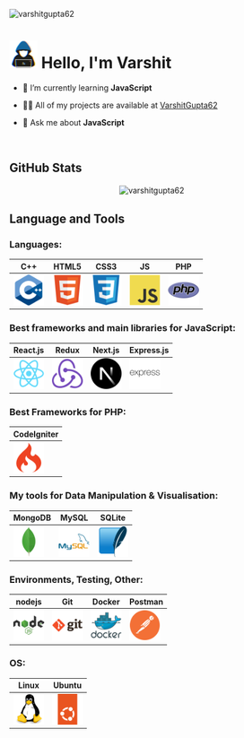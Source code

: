 <p align="left"> <img src="https://komarev.com/ghpvc/?username=varshitgupta62&label=Profile%20views&color=0e75b6&style=flat" alt="varshitgupta62" /> </p>

# <picture><img src = "https://github.com/0xAbdulKhalid/0xAbdulKhalid/raw/main/assets/mdImages/about_me.gif" width = 50px></picture> Hello, I'm Varshit

- 🌱 I’m currently learning **JavaScript**
  
- 👨‍💻 All of my projects are available at [VarshitGupta62](https://github.com/VarshitGupta62?tab=repositories)

- 💬 Ask me about **JavaScript**


<br/>

## GitHub Stats 

<div align="center" >
<p>&nbsp;<img align="center" src="https://github-readme-stats.vercel.app/api?username=varshitgupta62&show_icons=true&locale=en" alt="varshitgupta62" /></p>
</div>


## Language and Tools

<div>

### Languages:

| C++ | HTML5 | CSS3 | JS | PHP |
|-----|-------|------|----|-----|
| <img src="https://github.com/devicons/devicon/blob/master/icons/cplusplus/cplusplus-original.svg" title="C++"  alt="C++" width="55" height="55"/> | <img src="https://github.com/devicons/devicon/blob/master/icons/html5/html5-original.svg" title="HTML5" alt="HTML5" width="55" height="55"/> | <img src="https://github.com/devicons/devicon/blob/master/icons/css3/css3-original.svg" title="CSS3"  alt="CSS3" width="55" height="55"/> | <img src="https://github.com/devicons/devicon/blob/master/icons/javascript/javascript-original.svg" title="JavaScript" alt="JavaScript" width="55" height="55"/> | <img src="https://github.com/devicons/devicon/blob/master/icons/php/php-original.svg" title="PHP" alt="PHP" width="55" height="55"/> |


### Best frameworks and main libraries for  JavaScript:

| React.js | Redux | Next.js | Express.js |
|----------|-------------|-----------------|----------|
| <img src="https://github.com/devicons/devicon/blob/master/icons/react/react-original.svg" title="React.js" alt="React.js" width="55" height="55"/> | <img src="https://github.com/devicons/devicon/blob/master/icons/redux/redux-original.svg" title="React Redux" alt="React Redux" width="55" height="55"/> |  <img src="https://github.com/devicons/devicon/blob/master/icons/nextjs/nextjs-original.svg" title="Next.js" alt="Next.js" width="55" height="55"/> |  <img src="https://github.com/devicons/devicon/blob/master/icons/express/express-original-wordmark.svg" title="Express.js" alt="Express.js" width="55" height="55"/> |


### Best Frameworks for PHP:

| CodeIgniter |
|-------------|
| <img src="https://github.com/devicons/devicon/blob/master/icons/codeigniter/codeigniter-plain.svg" title="CodeIgniter" alt="CodeIgniter" width="55" height="55"/> |

### My tools for Data Manipulation & Visualisation:

| MongoDB | MySQL | SQLite |
|---------|-------|--------|
| <img src="https://github.com/devicons/devicon/blob/master/icons/mongodb/mongodb-original.svg" title="MongoDB" alt="MongoDB" width="55" height="55"/> | <img src="https://github.com/devicons/devicon/blob/master/icons/mysql/mysql-original-wordmark.svg" title="MySQL" alt="MySQL" width="55" height="55"/> | <img src="https://github.com/devicons/devicon/blob/master/icons/sqlite/sqlite-original.svg" title="SQLite" alt="SQLite" width="55" height="55"/> |

  
### Environments, Testing, Other:

| nodejs | Git | Docker  | Postman |  
|----------|----------|----------|----------| 
|<img src="https://github.com/devicons/devicon/blob/master/icons/nodejs/nodejs-original-wordmark.svg" title="nodejs" alt="NodeJS" width="55" height="55"/>|<img src="https://github.com/devicons/devicon/blob/master/icons/git/git-original-wordmark.svg" title="Git" alt="Git" width="55" height="55"/>|<img src="https://github.com/devicons/devicon/blob/master/icons/docker/docker-original-wordmark.svg" title="Docker" alt="Docker" width="55" height="55"/> |  <img src="https://github.com/devicons/devicon/blob/master/icons/postman/postman-original.svg" title="Postman" alt="Postman" width="55" height="55"/>| 


### OS:

| Linux | Ubuntu | 
|----------|----------| 
| <img src="https://github.com/devicons/devicon/blob/master/icons/linux/linux-original.svg" title="Linux" alt="Linux" width="55" height="55"/> | <img src="https://github.com/devicons/devicon/blob/master/icons/ubuntu/ubuntu-original.svg" title="Ubuntu" alt="Ubuntu" width="55" height="55"/> | 
